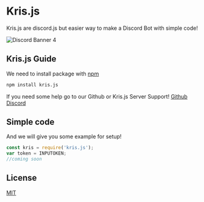# Kris.js

Kris.js are discord.js but easier way to make a Discord Bot with simple code!

![Discord Banner 4](https://discordapp.com/api/guilds/798749894373802004/widget.png?style=banner4)

## Kris.js Guide

We need to install package with [npm](https://www.npmjs.com/)
```bash
npm install kris.js
```

If you need some help go to our Github or Kris.js Server Support!
[Github](https://github.com/StawaDev/kris-js)
[Discord](https://discord.gg/mtZkJ3tETZ)

## Simple code

And we will give you some example for setup!

```javascript
const kris = require('kris.js');
var token = INPUTOKEN;
//coming soon
```

## License
[MIT](https://choosealicense.com/licenses/mit/)
